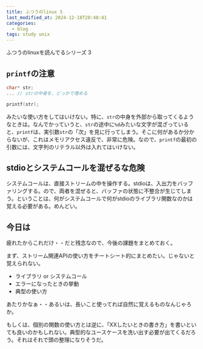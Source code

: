 ```yaml
---
title: ふつうのlinux 3
last_modified_at: 2024-12-18T20:48:41
categories:
  - blog
tags: study unix
---
```


ふつうのlinuxを読んでるシリーズ 3

## `printf`の注意

```c
char* str;
... // strの中身を、どっかで埋める

printf(str);
```

みたいな使い方をしてはいけない。特に、`str`の中身を外部から取ってくるようなときは。なんでかっていうと、`str`の途中に`%d`みたいな文字が混ざっていると、`printf`は、実引数`str`の「次」を見に行ってしまう。そこに何があるか分からないが、これはメモリアクセス違反で、非常に危険。なので、`printf`の最初の引数には、文字列のリテラル以外は入れてはいけない。

## stdioとシステムコールを混ぜるな危険

システムコールは、直接ストリームの中を操作する。stdioは、入出力をバッファリングする。ので、両者を混ぜると、バッファの状態に不整合が生じてしまう。ということは、何がシステムコールで何がstdioのライブラリ関数なのかは覚える必要がある。めんどい。

## 今日は

疲れたからこれだけ・・だと残念なので、今後の課題をまとめておく。

まず、ストリーム関連APIの使い方をチートシート的にまとめたい。じゃないと覚えられない。

- ライブラリ or システムコール
- エラーになったときの挙動
- 典型の使い方

あたりかなぁ・・あるいは、長いこと使ってれば自然に覚えるものなんじゃろか。

もしくは、個別の関数の使い方とは逆に、「XXしたいときの書き方」を書いといても良いのかもしれない。典型的なユースケースを洗い出す必要が出てくるだろう。それはそれで頭の整理になりそうだ。
